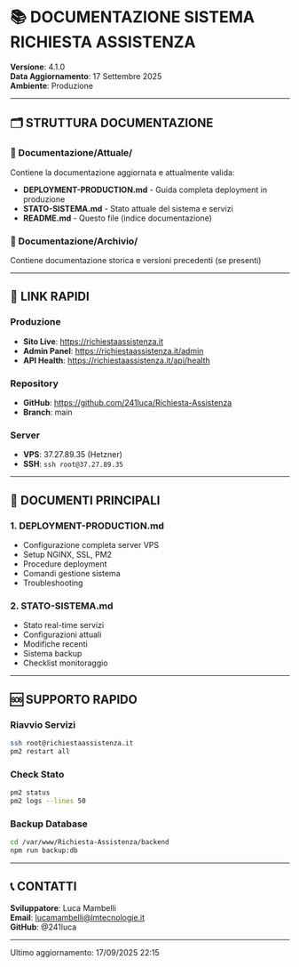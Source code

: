 # 📚 DOCUMENTAZIONE SISTEMA RICHIESTA ASSISTENZA

**Versione**: 4.1.0  
**Data Aggiornamento**: 17 Settembre 2025  
**Ambiente**: Produzione

---

## 🗂️ STRUTTURA DOCUMENTAZIONE

### 📁 Documentazione/Attuale/
Contiene la documentazione aggiornata e attualmente valida:

- **DEPLOYMENT-PRODUCTION.md** - Guida completa deployment in produzione
- **STATO-SISTEMA.md** - Stato attuale del sistema e servizi
- **README.md** - Questo file (indice documentazione)

### 📁 Documentazione/Archivio/
Contiene documentazione storica e versioni precedenti (se presenti)

---

## 🔗 LINK RAPIDI

### Produzione
- **Sito Live**: https://richiestaassistenza.it
- **Admin Panel**: https://richiestaassistenza.it/admin
- **API Health**: https://richiestaassistenza.it/api/health

### Repository
- **GitHub**: https://github.com/241luca/Richiesta-Assistenza
- **Branch**: main

### Server
- **VPS**: 37.27.89.35 (Hetzner)
- **SSH**: `ssh root@37.27.89.35`

---

## 📖 DOCUMENTI PRINCIPALI

### 1. DEPLOYMENT-PRODUCTION.md
- Configurazione completa server VPS
- Setup NGINX, SSL, PM2
- Procedure deployment
- Comandi gestione sistema
- Troubleshooting

### 2. STATO-SISTEMA.md
- Stato real-time servizi
- Configurazioni attuali
- Modifiche recenti
- Sistema backup
- Checklist monitoraggio

---

## 🆘 SUPPORTO RAPIDO

### Riavvio Servizi
```bash
ssh root@richiestaassistenza.it
pm2 restart all
```

### Check Stato
```bash
pm2 status
pm2 logs --lines 50
```

### Backup Database
```bash
cd /var/www/Richiesta-Assistenza/backend
npm run backup:db
```

---

## 📞 CONTATTI

**Sviluppatore**: Luca Mambelli  
**Email**: lucamambelli@lmtecnologie.it  
**GitHub**: @241luca

---

Ultimo aggiornamento: 17/09/2025 22:15
